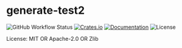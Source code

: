 # generate-test2

![GitHub Workflow Status](https://img.shields.io/github/workflow/status/cwfitzgerald/generate-test2/Build)
[![Crates.io](https://img.shields.io/crates/v/generate-test2)](https://crates.io/crates/generate-test2)
[![Documentation](https://docs.rs/generate-test2/badge.svg)](https://docs.rs/generate-test2)
![License](https://img.shields.io/crates/l/generate-test2)




License: MIT OR Apache-2.0 OR Zlib
